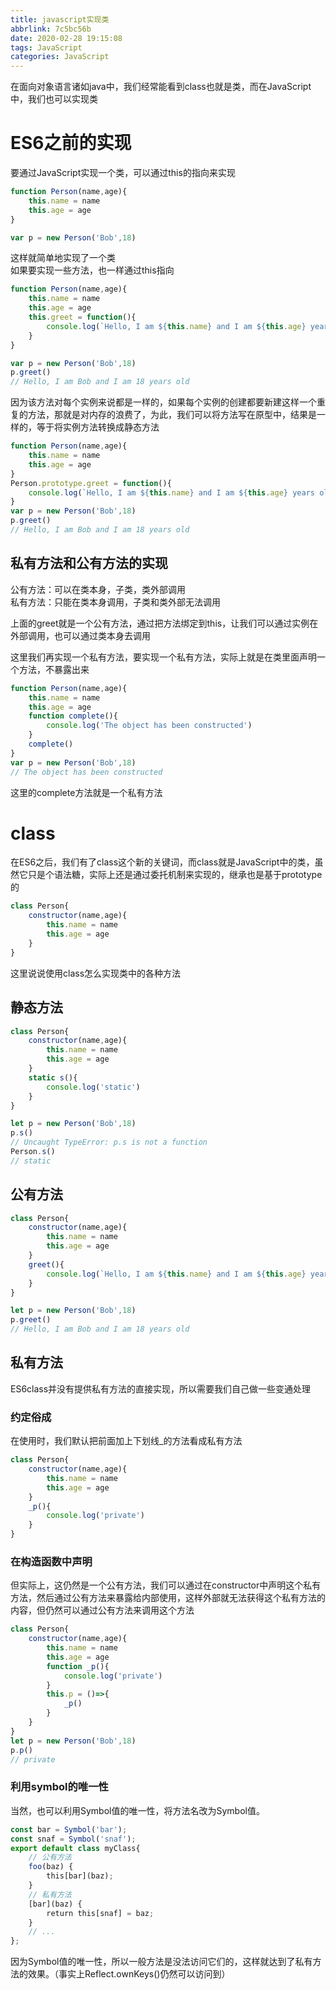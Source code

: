 ```yaml
---
title: javascript实现类
abbrlink: 7c5bc56b
date: 2020-02-28 19:15:08
tags: JavaScript
categories: JavaScript
---
```

在面向对象语言诸如java中，我们经常能看到class也就是类，而在JavaScript中，我们也可以实现类
<!-- more -->
# ES6之前的实现
要通过JavaScript实现一个类，可以通过this的指向来实现
```javascript
function Person(name,age){
    this.name = name
    this.age = age
}

var p = new Person('Bob',18)
```
这样就简单地实现了一个类  
如果要实现一些方法，也一样通过this指向
```javascript
function Person(name,age){
    this.name = name
    this.age = age
    this.greet = function(){
        console.log(`Hello, I am ${this.name} and I am ${this.age} years old`)
    }
}

var p = new Person('Bob',18)
p.greet()
// Hello, I am Bob and I am 18 years old
```
因为该方法对每个实例来说都是一样的，如果每个实例的创建都要新建这样一个重复的方法，那就是对内存的浪费了，为此，我们可以将方法写在原型中，结果是一样的，等于将实例方法转换成静态方法
```javascript
function Person(name,age){
    this.name = name
    this.age = age
}
Person.prototype.greet = function(){
    console.log(`Hello, I am ${this.name} and I am ${this.age} years old`)
}
var p = new Person('Bob',18)
p.greet()
// Hello, I am Bob and I am 18 years old
```

## 私有方法和公有方法的实现
公有方法：可以在类本身，子类，类外部调用  
私有方法：只能在类本身调用，子类和类外部无法调用  

上面的greet就是一个公有方法，通过把方法绑定到this，让我们可以通过实例在外部调用，也可以通过类本身去调用

这里我们再实现一个私有方法，要实现一个私有方法，实际上就是在类里面声明一个方法，不暴露出来
```javascript
function Person(name,age){
    this.name = name
    this.age = age
    function complete(){
        console.log('The object has been constructed')
    }
    complete()
}
var p = new Person('Bob',18)
// The object has been constructed
```
这里的complete方法就是一个私有方法

# class
在ES6之后，我们有了class这个新的关键词，而class就是JavaScript中的类，虽然它只是个语法糖，实际上还是通过委托机制来实现的，继承也是基于prototype的  
```javascript
class Person{
    constructor(name,age){
        this.name = name
        this.age = age
    }
}
```
这里说说使用class怎么实现类中的各种方法
## 静态方法
```javascript
class Person{
    constructor(name,age){
        this.name = name
        this.age = age
    }
    static s(){
        console.log('static')
    }
}

let p = new Person('Bob',18)
p.s()
// Uncaught TypeError: p.s is not a function
Person.s()
// static
```

## 公有方法
```javascript
class Person{
    constructor(name,age){
        this.name = name
        this.age = age
    }
    greet(){
        console.log(`Hello, I am ${this.name} and I am ${this.age} years old`)
    }
}

let p = new Person('Bob',18)
p.greet()
// Hello, I am Bob and I am 18 years old
```

## 私有方法
ES6class并没有提供私有方法的直接实现，所以需要我们自己做一些变通处理
### 约定俗成
在使用时，我们默认把前面加上下划线_的方法看成私有方法
```javascript
class Person{
    constructor(name,age){
        this.name = name
        this.age = age
    }
    _p(){
        console.log('private')
    }
}
```
### 在构造函数中声明
但实际上，这仍然是一个公有方法，我们可以通过在constructor中声明这个私有方法，然后通过公有方法来暴露给内部使用，这样外部就无法获得这个私有方法的内容，但仍然可以通过公有方法来调用这个方法
```javascript
class Person{
    constructor(name,age){
        this.name = name
        this.age = age
        function _p(){
            console.log('private')
        }
        this.p = ()=>{
            _p()
        }
    }
}
let p = new Person('Bob',18)
p.p()
// private
```
### 利用symbol的唯一性
当然，也可以利用Symbol值的唯一性，将方法名改为Symbol值。
```javascript
const bar = Symbol('bar');
const snaf = Symbol('snaf');
export default class myClass{
    // 公有方法  
    foo(baz) {
        this[bar](baz);
    }
    // 私有方法  
    [bar](baz) {
        return this[snaf] = baz;
    }
    // ...
};
```
因为Symbol值的唯一性，所以一般方法是没法访问它们的，这样就达到了私有方法的效果。（事实上Reflect.ownKeys()仍然可以访问到）